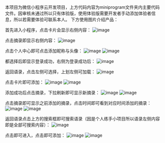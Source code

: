   本项目为微信小程序云开发项目，上方代码内容为miniprogram文件夹内主要代码文件。因审核未通过所以只有体验版，使用体验版需要开发者手动添加体验者信息，所以若需要体验可联系本人。 下方使用图片介绍产品：

  首先进入小程序，点击卡片会显示右侧内容：
 ![image](https://github.com/htarea/minipro/blob/main/Screenshots/1.png)

  点击摘录即显示右侧内容：
  ![image](https://github.com/htarea/minipro/blob/main/Screenshots/13.png)

  点击个人中心即可点击添加昵称与头像：
 ![image](https://github.com/htarea/minipro/blob/main/Screenshots/2.png)
 ![image](https://github.com/htarea/minipro/blob/main/Screenshots/3.png)

  都选择后即显示登录成功，右侧为登录成功后：
 ![image](https://github.com/htarea/minipro/blob/main/Screenshots/4.png)

  返回语录，点击左侧可选择，上划左侧可加载：
  ![image](https://github.com/htarea/minipro/blob/main/Screenshots/5.png)

  点击卡片即可添加：
  ![image](https://github.com/htarea/minipro/blob/main/Screenshots/15.png)
  ![image](https://github.com/htarea/minipro/blob/main/Screenshots/16.png)

  添加成功后点击摘录，下拉刷新即可显示新摘录：
  ![image](https://github.com/htarea/minipro/blob/main/Screenshots/17.png)
  ![image](https://github.com/htarea/minipro/blob/main/Screenshots/18.png)

  点击摘录即可显示之前添加的摘录，点击时间即可看到对应时间添加的摘录：
  ![image](https://github.com/htarea/minipro/blob/main/Screenshots/9.png)
  ![image](https://github.com/htarea/minipro/blob/main/Screenshots/10.png)

  返回语录点击上方的搜索框即可搜索语录（因是个人练手小项目所以语录左侧内容即是全部可搜索内容）：
  ![image](https://github.com/htarea/minipro/blob/main/Screenshots/11.png)

  点击即可进入，点击即可添加：
  ![image](https://github.com/htarea/minipro/blob/main/Screenshots/12.png)
  ![image](https://github.com/htarea/minipro/blob/main/Screenshots/19.png)

  
